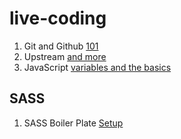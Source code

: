 # live-coding

1. Git and Github
   [101](./dec/15-12.md)
1. Upstream
   [and more](./dec/16-12.md)
1. JavaScript [variables and the basics](./dec/17-12/index.js)

## SASS
1. SASS Boiler Plate [Setup](./apr/14.04/README.md)

